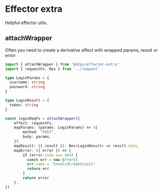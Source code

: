 # Effector extra

Helpful effector utils.

## attachWrapper

Often you need to create a derivative effect with wrapped params, result or error:

```ts
import { attachWrapper } from '@42px/effector-extra'
import { requestFx, Res } from '../request'

type LoginParams = {
  username: string
  password: string
}

type LoginResult = {
  token: string
}

const loginReqFx = attachWrapper({
    effect: requestFx,
    mapParams: (params: LoginParams) => ({
        method: "POST",
        body: params,
    }),
    mapResult: ({ result }): Res<LoginResult> => result.data,
    mapError: ({ error }) => {
        if (error.code === 404) {
          const err = new Error()
          err.name = "InvalidCredentials"
          return err
        }
        return error
    },
})
```